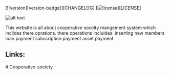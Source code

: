 
[![version][version-badge]][CHANGELOG] [![license][license-badge]][LICENSE]

![alt text](http://s3.amazonaws.com/creativetim_bucket/products/32/original/opt_lbd_thumbnail.jpg "Light Bootstrap Dashboard")

This website is all about cooperative soceity mangement system which inclides there oprations.
there operations incluides:
inserting new members
loan payment 
subscription payment 
asset payment 
## Links:

[license-badge]: https://img.shields.io/badge/license-MIT-blue.svg
#   C o o p e r a t i v e - s o c i e t y 
 
 